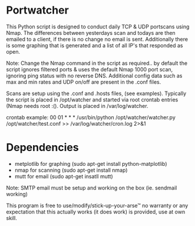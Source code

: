 # Portwatcher
This Python script is designed to conduct daily TCP & UDP portscans using Nmap. The differences between yesterdays scan and todays are then emailed to a client, if there is no change no email is sent. Additionally there is some graphing that is generated and a list of all IP's that responded as open.

Note: Change the Nmap command in the script as required.. by default the script ignores filtered ports & uses the default Nmap 1000 port scan, ignoring ping status with no reverse DNS. Additional config data such as max and min rates and UDP on/off are present in the .conf files.

Scans are setup using the .conf and .hosts files, (see examples).
Typically the script is placed in /opt/watcher and started via root crontab entries (Nmap needs root :(). 
Output is placed in /var/log/watcher.

crontab example:
00 01 * * * /usr/bin/python /opt/watcher/watcher.py /opt/watcher/test.conf >> /var/log/watcher/cron.log 2>&1

# Dependencies

  - metplotlib for graphing (sudo apt-get install python-matplotlib)
  - nmap for scanning (sudo apt-get install nmap)
  - mutt for email (sudo apt-get insatll mutt)

Note: SMTP email must be setup and working on the box (ie. sendmail working)

This program is free to use/modify/stick-up-your-arse™ no warranty or any expectation that this actually works (it does work) is provided, use at own skill. 
